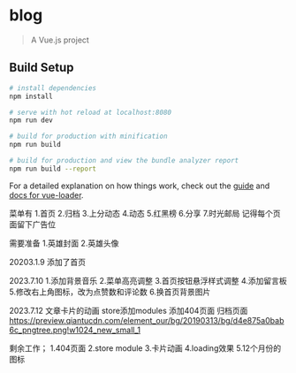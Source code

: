 # blog

> A Vue.js project

## Build Setup

``` bash
# install dependencies
npm install

# serve with hot reload at localhost:8080
npm run dev

# build for production with minification
npm run build

# build for production and view the bundle analyzer report
npm run build --report
```

For a detailed explanation on how things work, check out the [guide](http://vuejs-templates.github.io/webpack/) and [docs for vue-loader](http://vuejs.github.io/vue-loader).


菜单有
1.首页
2.归档
3.上分动态
4.动态
5.红黑榜
6.分享
7.时光邮局
记得每个页面留下广告位

需要准备
1.英雄封面
2.英雄头像


20203.1.9
添加了首页

2023.7.10
1.添加背景音乐
2.菜单高亮调整
3.首页按钮悬浮样式调整
4.添加留言板
5.修改右上角图标，改为点赞数和评论数
6.换首页背景图片


2023.7.12
文章卡片的动画
store添加modules
添加404页面
归档页面
https://preview.qiantucdn.com/element_our/bg/20190313/bg/d4e875a0bab6c_pngtree.png!w1024_new_small_1


剩余工作；
1.404页面
2.store module
3.卡片动画
4.loading效果
5.12个月份的图标
